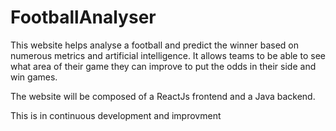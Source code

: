 # FootballAnalyser

This website helps analyse a football and predict the winner based on numerous metrics and artificial intelligence.
It allows teams to be able to see what area of their game they can improve to put the odds in their side and win games.

The website will be composed of a ReactJs frontend and a Java backend.

This is in continuous development and improvment
